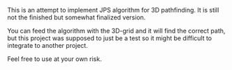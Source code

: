 This is an attempt to implement JPS algorithm for 3D pathfinding. It is still not the finished but somewhat finalized version.

You can feed the algorithm with the 3D-grid and it will find the correct path, but this project was supposed to just be a test so it might be difficult to integrate to another project.

Feel free to use at your own risk.
